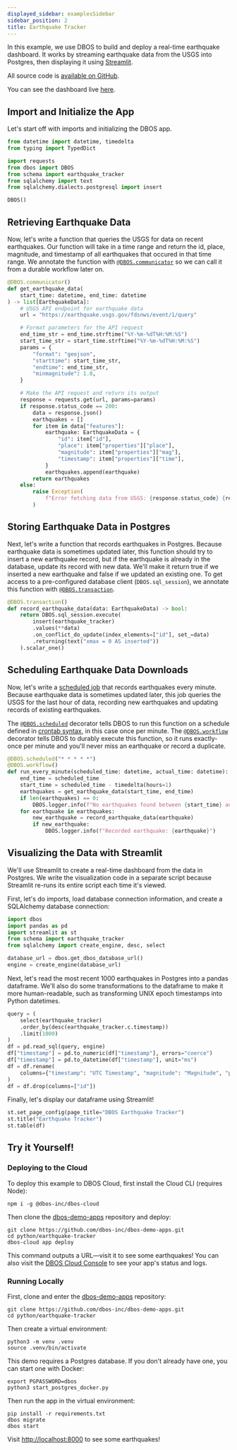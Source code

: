 ```yaml
---
displayed_sidebar: examplesSidebar
sidebar_position: 2
title: Earthquake Tracker
---
```


In this example, we use DBOS to build and deploy a real-time earthquake dashboard.
It works by streaming earthquake data from the USGS into Postgres, then displaying it using [Streamlit](https://streamlit.io/).

All source code is [available on GitHub](https://github.com/dbos-inc/dbos-demo-apps/tree/main/python/earthquake-tracker).

You can see the dashboard live [here](https://demo-earthquake-tracker.cloud.dbos.dev/).

## Import and Initialize the App

Let's start off with imports and initializing the DBOS app.


```python
from datetime import datetime, timedelta
from typing import TypedDict

import requests
from dbos import DBOS
from schema import earthquake_tracker
from sqlalchemy import text
from sqlalchemy.dialects.postgresql import insert

DBOS()
```

## Retrieving Earthquake Data

Now, let's write a function that queries the USGS for data on recent earthquakes.
Our function will take in a time range and return the id, place, magnitude, and timestamp of all earthquakes that occured in that time range.
We annotate the function with [`@DBOS.communicator`](../tutorials/communicator-tutorial.md) so we can call it from a durable workflow later on.

```python
@DBOS.communicator()
def get_earthquake_data(
    start_time: datetime, end_time: datetime
) -> list[EarthquakeData]:
    # USGS API endpoint for earthquake data
    url = "https://earthquake.usgs.gov/fdsnws/event/1/query"

    # Format parameters for the API request
    end_time_str = end_time.strftime("%Y-%m-%dT%H:%M:%S")
    start_time_str = start_time.strftime("%Y-%m-%dT%H:%M:%S")
    params = {
        "format": "geojson",
        "starttime": start_time_str,
        "endtime": end_time_str,
        "minmagnitude": 1.0,
    }

    # Make the API request and return its output
    response = requests.get(url, params=params)
    if response.status_code == 200:
        data = response.json()
        earthquakes = []
        for item in data["features"]:
            earthquake: EarthquakeData = {
                "id": item["id"],
                "place": item["properties"]["place"],
                "magnitude": item["properties"]["mag"],
                "timestamp": item["properties"]["time"],
            }
            earthquakes.append(earthquake)
        return earthquakes
    else:
        raise Exception(
            f"Error fetching data from USGS: {response.status_code} {response.text}"
        )
```

## Storing Earthquake Data in Postgres

Next, let's write a function that records earthquakes in Postgres.
Because earthquake data is sometimes updated later, this function should try to insert a new earthquake record, but if the earthquake is already in the database, update its record with new data.
We'll make it return true if we inserted a new earthquake and false if we updated an existing one.
To get access to a pre-configured database client (`DBOS.sql_session`), we annotate this function with [`@DBOS.transaction`](../tutorials/transaction-tutorial.md).


```python
@DBOS.transaction()
def record_earthquake_data(data: EarthquakeData) -> bool:
    return DBOS.sql_session.execute(
        insert(earthquake_tracker)
        .values(**data)
        .on_conflict_do_update(index_elements=["id"], set_=data)
        .returning(text("xmax = 0 AS inserted"))
    ).scalar_one()
```

## Scheduling Earthquake Data Downloads

Now, let's write a [scheduled job](../tutorials/scheduled-workflows.md) that records earthquakes every minute.
Because earthquake data is sometimes updated later, this job queries the USGS for the last hour of data, recording new earthquakes and updating records of existing earthquakes.

The [`@DBOS.scheduled`](../tutorials/scheduled-workflows.md) decorator tells DBOS to run this function on a schedule defined in [crontab syntax](https://en.wikipedia.org/wiki/Cron), in this case once per minute.
The [`@DBOS.workflow`](../tutorials/workflow-tutorial.md) decorator tells DBOS to durably execute this function, so it runs exactly-once per minute and you'll never miss an earthquake or record a duplicate.

```python
@DBOS.scheduled("* * * * *")
@DBOS.workflow()
def run_every_minute(scheduled_time: datetime, actual_time: datetime):
    end_time = scheduled_time
    start_time = scheduled_time - timedelta(hours=1)
    earthquakes = get_earthquake_data(start_time, end_time)
    if len(earthquakes) == 0:
        DBOS.logger.info(f"No earthquakes found between {start_time} and {end_time}")
    for earthquake in earthquakes:
        new_earthquake = record_earthquake_data(earthquake)
        if new_earthquake:
            DBOS.logger.info(f"Recorded earthquake: {earthquake}")
```


## Visualizing the Data with Streamlit

We'll use Streamlit to create a real-time dashboard from the data in Postgres.
We write the visualization code in a separate script because Streamlit re-runs its entire script each time it's viewed.

First, let's do imports, load database connection information, and create a SQLAlchemy database connection:

```python
import dbos
import pandas as pd
import streamlit as st
from schema import earthquake_tracker
from sqlalchemy import create_engine, desc, select

database_url = dbos.get_dbos_database_url()
engine = create_engine(database_url)
```

Next, let's read the most recent 1000 earthquakes in Postgres into a pandas dataframe.
We'll also do some transformations to the dataframe to make it more human-readable, such as transforming UNIX epoch timestamps into Python datetimes.

```python
query = (
    select(earthquake_tracker)
    .order_by(desc(earthquake_tracker.c.timestamp))
    .limit(1000)
)
df = pd.read_sql(query, engine)
df["timestamp"] = pd.to_numeric(df["timestamp"], errors="coerce")
df["timestamp"] = pd.to_datetime(df["timestamp"], unit="ms")
df = df.rename(
    columns={"timestamp": "UTC Timestamp", "magnitude": "Magnitude", "place": "Place"}
)
df = df.drop(columns=["id"])
```

Finally, let's display our dataframe using Streamlit!

```python
st.set_page_config(page_title="DBOS Earthquake Tracker")
st.title("Earthquake Tracker")
st.table(df)
```

## Try it Yourself!

### Deploying to the Cloud

To deploy this example to DBOS Cloud, first install the Cloud CLI (requires Node):

```shell
npm i -g @dbos-inc/dbos-cloud
```

Then clone the [dbos-demo-apps](https://github.com/dbos-inc/dbos-demo-apps) repository and deploy:

```shell
git clone https://github.com/dbos-inc/dbos-demo-apps.git
cd python/earthquake-tracker
dbos-cloud app deploy
```

This command outputs a URL&mdash;visit it to see some earthquakes!
You can also visit the [DBOS Cloud Console](https://console.dbos.dev/) to see your app's status and logs.

### Running Locally

First, clone and enter the [dbos-demo-apps](https://github.com/dbos-inc/dbos-demo-apps) repository:

```shell
git clone https://github.com/dbos-inc/dbos-demo-apps.git
cd python/earthquake-tracker
```

Then create a virtual environment:

```shell
python3 -m venv .venv
source .venv/bin/activate
```

This demo requires a Postgres database.
If you don't already have one, you can start one with Docker:

```shell
export PGPASSWORD=dbos
python3 start_postgres_docker.py
```

Then run the app in the virtual environment:

```shell
pip install -r requirements.txt
dbos migrate
dbos start
```

Visit [http://localhost:8000](http://localhost:8000) to see some earthquakes! 
